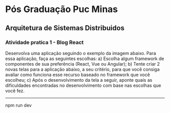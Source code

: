# Pós Graduação Puc Minas
## Arquitetura de Sistemas Distribuidos

### Atividade pratica 1 - Blog React

Desenvolva uma aplicação seguindo o exemplo da imagem abaixo. Para essa aplicação, faça as
seguintes escolhas:
a) Escolha algum framework de componentes de sua preferência (React, Vue ou
Angular);
b) Tente criar 2 novas telas para a aplicação abaixo, a seu critério, para que você
consiga avaliar como funciona esse recurso baseado no framework que você
escolheu;
c) Após o desenvolvimento da tela a seguir, aponte quais as dificuldades
encontradas no desenvolvimento com base nas escolhas que você fez.

---
npm run dev